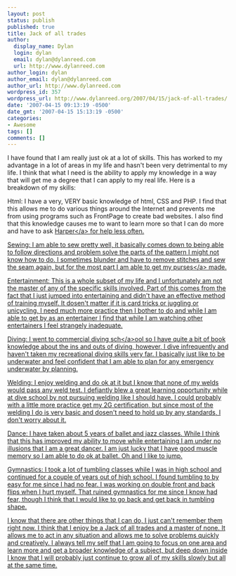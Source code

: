 ```yaml
---
layout: post
status: publish
published: true
title: Jack of all trades
author:
  display_name: Dylan
  login: dylan
  email: dylan@dylanreed.com
  url: http://www.dylanreed.com
author_login: dylan
author_email: dylan@dylanreed.com
author_url: http://www.dylanreed.com
wordpress_id: 357
wordpress_url: http://www.dylanreed.org/2007/04/15/jack-of-all-trades/
date: '2007-04-15 09:13:19 -0500'
date_gmt: '2007-04-15 15:13:19 -0500'
categories:
- Awesome
tags: []
comments: []
---
```

<p>I have found that I am really just ok at a lot of skills. This has worked to my advantage in a lot of areas in my life and hasn't been very detrimental to my life. I think that what I need is the ability to apply my knowledge in a way that will get me a degree that I can apply to my real life. Here is a breakdown of my skills:</p>
<p>Html: I have a very, VERY basic knowledge of html, CSS and PHP. I find that this allows me to do various things around the Internet and prevents me from using programs such as FrontPage to create bad websites. I also find that this knowledge causes me to want to learn more so that I can do more and have to ask <a href="http:&#47;&#47;nata2.org">Harper<&#47;a> for help less often.</p>
<p>Sewing: I am able to sew pretty well, it basically comes down to being able to follow directions and problem solve the parts of the pattern I might not know how to do. I sometimes blunder and have to remove stitches and sew the seam again, but for the most part I am able to get my <a href="http:&#47;&#47;imadeit.myshopify.com">purses<&#47;a> made.</p>
<p>Entertainment: This is a whole subset of my life and I unfortunately am not the master of any of the specific skills involved. Part of this comes from the fact that I just jumped into entertaining and didn't have an effective method of training myself. It dosen't matter if it is card tricks or juggling or unicycling, I need much more practice then I bother to do and while I am able to get by as an entertainer I find that while I am watching other entertainers I feel strangely inadequate.</p>
<p>Diving: I went to <a href="http:&#47;&#47;www.natpoly.edu&#47;">commercial diving sch<&#47;a>ool so I have quite a bit of book knowledge about the ins and outs of diving, however, I dive infrequently and haven't taken my recreational diving skills very far. I basically just like to be underwater and feel confident that I am able to plan for any emergency underwater by planning.</p>
<p>Welding: I enjoy welding and do ok at it but I know that none of my welds would pass any weld test. I defiantly blew a great learning opportunity while at dive school by not pursuing welding like I should have. I could probably with a little more practice get my 2G certification, but since most of the welding I do is very basic and dosen't need to hold up by any standards, I don't worry about it.</p>
<p>Dance: I have taken about 5 years of ballet and jazz classes. While I think that this has improved my ability to move while entertaining I am under no illusions that I am a great dancer. I am just lucky that I have good muscle memory so I am able to do ok at ballet. Oh and I like to jump.</p>
<p>Gymnastics: I took a lot of tumbling classes while I was in high school and continued for a couple of years out of high school. I found tumbling to by easy for me since I had no fear. I was working on double front and back flips when I hurt myself. That ruined gymnastics for me since I know had fear, though I think that I would like to go back and get back in tumbling shape.</p>
<p>I know that there are other things that I can do,  I just can't remember them right now. I think that I enjoy be a Jack of all trades and a master of none. It allows me to act in any situation and allows me to solve problems quickly and creatively. I always tell my self that I am going to focus on one area and learn more and get a broader knowledge of a subject, but deep down inside I know that I will probably just continue to grow all of my skills slowly but all at the same time.</p>
